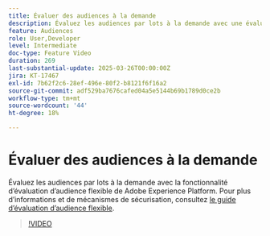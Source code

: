 ```yaml
---
title: Évaluer des audiences à la demande
description: Évaluez les audiences par lots à la demande avec une évaluation d’audience flexible.
feature: Audiences
role: User,Developer
level: Intermediate
doc-type: Feature Video
duration: 269
last-substantial-update: 2025-03-26T00:00:00Z
jira: KT-17467
exl-id: 7b62f2c6-28ef-496e-80f2-b8121f6f16a2
source-git-commit: adf529ba7676cafed04a5e5144b69b1789d0ce2b
workflow-type: tm+mt
source-wordcount: '44'
ht-degree: 18%

---
```


# Évaluer des audiences à la demande

Évaluez les audiences par lots à la demande avec la fonctionnalité d’évaluation d’audience flexible de Adobe Experience Platform. Pour plus d’informations et de mécanismes de sécurisation, consultez [le guide d’évaluation d’audience flexible](https://experienceleague.adobe.com/en/docs/experience-platform/segmentation/methods/flexible-audience-evaluation).

>[!VIDEO](https://video.tv.adobe.com/v/3453640/?learn=on&enablevpops)
